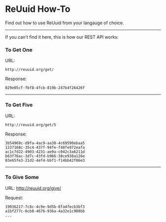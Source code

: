 # ReUuid How-To
Find out how to use ReUuid from your langauge of choice.

---

If you can't find it here, this is how our REST API works:

### To Get One
URL:

    http://reuuid.org/get/

Response:

    029e05cf-fbf8-4fcb-819b-247b4f26426f
    
---

### To Get Five
URL:

    http://reuuid.org/get/5

Response:

    3b54969c-d9fa-4ac9-aa38-4c69590ebaa5
    1237168c-35c4-437f-94fe-f48fe972eafa
    ac1c7d22-4903-4231-ae9a-c042c3a6211d
    b63f76ac-3d7c-43fd-b966-38ce938a126e
    03e65fe3-21d2-4ef4-bbf1-f14bb42f06e3

---

### To Give Some

URL:
    http://reuuid.org/give/

Request:
  
    19936217-7c8c-4c9e-9d5b-8fa4fecb3bf3
    a1bf277c-6cb8-4676-936a-4a32e1c908bb
    ...
